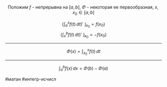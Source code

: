 $$
\text{Положим } f \text{ - непрерывна на } [a,b],\;\Phi \text{ - некоторая ее первообразная},\; x,x_0 \in [a,b]
$$


$$
\Bigg(\int_a^xf(t)\,dt\Bigg)'\; \Bigg\rfloor_{x_0}=f(x_0)
$$
$$
\Bigg(\int_x^bf(t)\,dt\Bigg)'\; \Bigg\rfloor_{x_0}=-f(x_0)
$$

---

$$
\Phi(x)=\int_{x_0}^xf(t)\,dt
$$

---

$$
\int_a^bf(x)\,dx=\Phi(b)-\Phi(a)
$$

#матан #интегр-исчисл